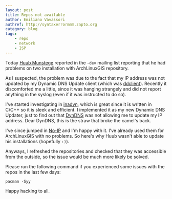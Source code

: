 ```yaml
---
layout: post
title: Repos not available
author: Emiliano Vavassori
authref: http://syntaxerrormmm.zapto.org
category: blog
tags:
    - repo
    - network
    - ISP
---
```

Today [Huub Munstege](https://plus.google.com/110590337815162302339/posts)
reported in the `-dev` mailing list reporting that he had problems on two
installation with ArchLinuxGIS repository.

As I suspected, the problem was due to the fact that my IP address was not
updated by my Dynamic DNS Update client (which was
[ddclient](http://sourceforge.net/apps/trac/ddclient)). Recently it
discomforted me a little, since it was hanging strangely and did not report
anything in the syslog (even if it was instructed to do so).

I've started investigating in [inadyn](http://www.inatech.eu/inadyn/), which
is great since it is written in C/C++ so it is sleek and efficient. I
implemented it as my new Dynamic DNS Updater, just to find out that
[DynDNS](http://dyn.com/dns/) was not allowing me to update my IP address.
Dear DynDNS, this is the straw that broke the camel's back.

I've since jumped in [No-IP](http://www.no-ip.com/) and I'm happy with it.
I've already used them for ArchLinuxGIS with no problems. So here's why Huub
wasn't able to update his installations (hopefully `:)`).

Anyways, I refreshed the repositories and checked that they was accessible
from the outside, so the issue would be much more likely be solved.

Please run the following command if you experienced some issues with the repos
in the last few days:

    pacman -Syy

Happy hacking to all.
